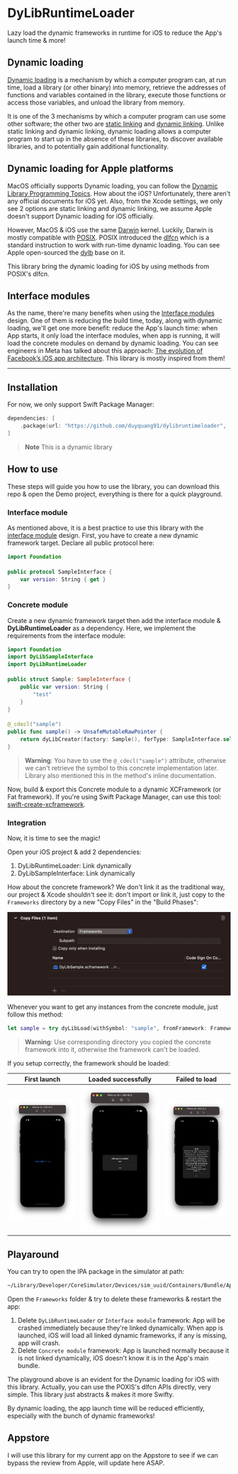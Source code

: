 # DyLibRuntimeLoader

Lazy load the dynamic frameworks in runtime for iOS to reduce the App's launch time & more!

## Dynamic loading
[Dynamic loading](https://en.wikipedia.org/wiki/Dynamic_loading) is a mechanism by which a computer program can, at run time, load a library (or other binary) into memory, retrieve the addresses of functions and variables contained in the library, execute those functions or access those variables, and unload the library from memory. 

It is one of the 3 mechanisms by which a computer program can use some other software; the other two are [static linking](https://en.wikipedia.org/wiki/Static_linking) and [dynamic linking](https://en.wikipedia.org/wiki/Dynamic_linking). Unlike static linking and dynamic linking, dynamic loading allows a computer program to start up in the absence of these libraries, to discover available libraries, and to potentially gain additional functionality.

## Dynamic loading for Apple platforms
MacOS officially supports Dynamic loading, you can follow the [Dynamic Library Programming Topics]( https://developer.apple.com/library/archive/documentation/DeveloperTools/Conceptual/DynamicLibraries/100-Articles/UsingDynamicLibraries.html). How about the iOS? Unfortunately, there aren't any official documents for iOS yet. Also, from the Xcode settings, we only see 2 options are static linking and dynamic linking, we assume Apple doesn't support Dynamic loading for iOS officially.

However, MacOS & iOS use the same [Darwin](https://en.wikipedia.org/wiki/Darwin_(operating_system)) kernel. Luckily, Darwin is mostly compatible with [POSIX](https://en.wikipedia.org/wiki/POSIX). POSIX introduced the [dlfcn](https://opensource.apple.com/source/dyld/dyld-132.13/include/dlfcn.h.auto.html) which is a standard instruction to work with run-time dynamic loading. You can see Apple open-sourced the [dylb](https://opensource.apple.com/source/dyld/) base on it.

This library bring the dynamic loading for iOS by using methods from POSIX's dlfcn.

## Interface modules
As the name, there're many benefits when using the [Interface modules](https://swiftrocks.com/reducing-ios-build-times-by-using-interface-targets) design. One of them is reducing the build time, today, along with dynamic loading, we'll get one more benefit: reduce the App's launch time: when App starts, it only load the interface modules, when app is running, it will load the concrete modules on demand by dynamic loading. You can see engineers in Meta has talked about this approach: [The evolution of Facebook’s iOS app architecture](https://engineering.fb.com/2023/02/06/ios/facebook-ios-app-architecture/). This library is mostly inspired from them!

---

## Installation
For now, we only support Swift Package Manager:
```swift
dependencies: [
    .package(url: "https://github.com/duyquang91/dylibruntimeloader", .from("1.0.0"))
]
```
> **Note**
> This is a dynamic library 

## How to use
These steps will guide you how to use the library, you can download this repo & open the Demo project, everything is there for a quick playground.
### Interface module
As mentioned above, it is a best practice to use this library with the [interface module](https://swiftrocks.com/reducing-ios-build-times-by-using-interface-targets) design. First, you have to create a new dynamic framework target. Declare all public protocol here:

```swift
import Foundation

public protocol SampleInterface {
    var version: String { get }
}

```
### Concrete module
Create a new dynamic framework target then add the interface module & **DyLibRuntimeLoader** as a dependency. Here, we implement the requirements from the interface module:

```swift
import Foundation
import DyLibSampleInterface
import DyLibRuntimeLoader

public struct Sample: SampleInterface {
    public var version: String {
        "test"
    }
}

@_cdecl("sample")
public func sample() -> UnsafeMutableRawPointer {
    return dyLibCreator(factory: Sample(), forType: SampleInterface.self)
}
```
> **Warning**: 
> You have to use the `@_cdecl("sample")` attribute, otherwise we can't retrieve the symbol to this concrete implementation later. Library also mentioned this in the method's inline documentation. 

Now, build & export this Concrete module to a dynamic XCFramework (or Fat framework). If you're using Swift Package Manager, can use this tool: [swift-create-xcframework](https://github.com/unsignedapps/swift-create-xcframework).

### Integration
Now, it is time to see the magic!

Open your iOS project & add 2 dependencies:
1. DyLibRuntimeLoader: Link dynamically
2. DyLibSampleInterface: Link dynamically

How about the concrete framework? We don't link it as the traditional way, our project & Xcode shouldn't see it: don't import or link it, just copy to the `Frameworks` directory by a new "Copy Files" in the "Build Phases":

![](res/sc_1.png)

Whenever you want to get any instances from the concrete module, just follow this method:

```swift
let sample = try dyLibLoad(withSymbol: "sample", fromFramework: FrameworkName.framework(name: "DyLibSample", directory: .frameworks), forType: SampleInterface.self)
```

> **Warning**:
> Use corresponding directory you copied the concrete framework into it, otherwise the framework can't be loaded.

If you setup correctly, the framework should be loaded:

| First launch | Loaded successfully | Failed to load |
| --- | --- | --- |
| ![](res/sc_4.png) | ![](res/sc_2.png) | ![](res/sc_3.png) |

## Playaround
You can try to open the IPA package in the simulator at path: 
```bash
~/Library/Developer/CoreSimulator/Devices/sim_uuid/Containers/Bundle/Application/app_uuid/IPA
```
Open the `Frameworks` folder & try to delete these frameworks & restart the app:

1. Delete `DyLibRuntimeLoader` or `Interface module` framework: App will be crashed immediately because they're linked dynamically. When app is launched, iOS will load all linked dynamic frameworks, if any is missing, app will crash.   
2. Delete `Concrete module` framework: App is launched normally because it is not linked dynamically, iOS doesn't know it is in the App's main bundle.

The playground above is an evident for the Dynamic loading for iOS with this library. Actually, you can use the POXIS's dlfcn APIs directly, very simple. This library just abstracts & makes it more Swifty.

By dynamic loading, the app launch time will be reduced efficiently, especially with the bunch of dynamic frameworks! 

## Appstore
I will use this library for my current app on the Appstore to see if we can bypass the review from Apple, will update here ASAP.



